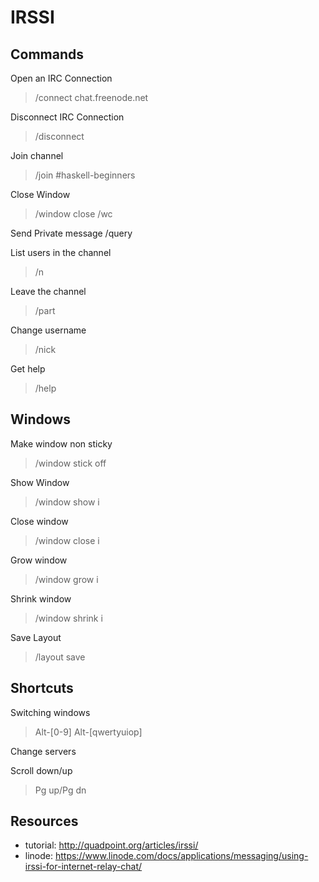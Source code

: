 # IRSSI

## Commands

Open an IRC Connection
> /connect chat.freenode.net

Disconnect IRC Connection
> /disconnect

Join channel
> /join #haskell-beginners

Close Window
> /window close
> /wc

Send Private message
/query <nickname>

List users in the channel
> /n

Leave the channel
> /part

Change username
> /nick <new-username>

Get help
> /help

## Windows

Make window non sticky
> /window stick off

Show Window
> /window show i

Close window
> /window close i

Grow window
> /window grow i

Shrink window
> /window shrink i

Save Layout
> /layout save

## Shortcuts

Switching windows
> Alt-[0-9]
> Alt-[qwertyuiop]

Change servers
> <C-X>

Scroll down/up
> Pg up/Pg dn

## Resources

- tutorial: http://quadpoint.org/articles/irssi/
- linode: https://www.linode.com/docs/applications/messaging/using-irssi-for-internet-relay-chat/

